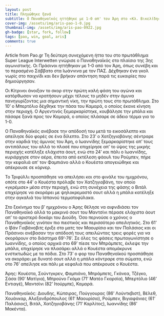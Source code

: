 ```yaml
---
layout: post
title: Πληγώθηκε ξανά
subtitle: Ο Παναθηναϊκός ηττήθηκε με 1-0 απ' τον Άρη στο «Κλ. Βικελίδης»
cover-img: /assets/img/aris-pao-1-0.jpg
thumbnail-img: /assets/img/aris-pao-0922.jpg
gh-badge: [star, fork, follow]
tags: [pao, win, goal, aris]
comments: true
---
```

Article from Pao.gr 
Τη δεύτερη συνεχόμενη ήττα του στο πρωτάθλημα Super League Interwetten γνώρισε ο Παναθηναϊκός στο πλαίσιο της 3ης αγωνιστικής. Οι Πράσινοι ηττήθηκαν με 1-0 από τον Άρη, όπως συνέβη και το περασμένο Σάββατο στα Ιωάννινα με τον ΠΑΣ. Δέχθηκαν ένα γκολ νωρίς στο παιχνίδι και δεν βρήκαν απάντηση παρά τις ευκαιρίες που δημιούργησαν.

Οι Κίτρινοι άνοιξαν το σκορ στην πρώτη καλή φάση του αγώνα και κατόρθωσαν να κρατήσουν μέχρι τέλους το μηδέν στην άμυνα πανηγυρίζοντας μια σημαντική νίκη, την πρώτη τους στο πρωτάθλημα. Στο 10’ ο Μπερτόλιο δέχθηκε την πάσα του Καμαρά, ο οποίος έκανε κίνηση στην περιοχή. Ο Αργεντινός ξεμαρκαρίστηκε, κουβάλησε την μπάλα και πάσαρε ξανά προς τον Καμαρά, ο οποίος πλάσαρε σε άδειο τέρμα για το 1-0.

Ο Παναθηναϊκός ανέβασε την απόδοσή του μετά το εικοσάλεπτο και απείλησε δύο φορές σε ένα δίλεπτο. Στο 23’ ο Χατζηγιοβάνης σέντραρε στην καρδιά της άμυνας του Άρη, ο Ιωαννίδης ξεμαρκαρίστηκε απ’ τους αντιπάλους του αλλά το πλασέ που επιχείρησε απ’ το ύψος της μικρής περιοχής κατέληξε ελάχιστα άουτ, ενώ στο 24’ και πάλι ο Ιωαννίδης, κυριάρχησε στον αέρα, έπειτα από εκτέλεση φάουλ του Ρούμπεν, πήρε την κεφαλιά απ’ τον Φαμπιάνο αλλά ο Κουέστα απογειώθηκε και απέκρουσε σε κόρνερ.

Το Τριφύλλι προσπάθησε να απειλήσει και στο φινάλε του ημιχρόνου, οπότε στο 44’ ο Κουέστα πρόλαβε τον Χατζηγιοβάνη, τον οποίο «γκρέμισε» μέσα στην περιοχή, ενώ στη συνέχεια της φάσης ο Βιτάλ επιχείρησε να σκοράρει με ψηλοκρεμαστό σουτ αλλά η μπάλα κατέληξε στην αγκαλιά του Ισπανού τερματοφύλακα.

Στο ξεκίνημα του β’ ημιχρόνου ο Άρης θέλησε να αιφνιδιάσει τον Παναθηναϊκό αλλά το μακρινό σουτ του Μαντσίνι πέρασε ελάχιστα άουτ απ’ το αριστερό δοκάρι του Διούδη. Όσο περνούσε ο χρόνος ο Παναθηναϊκός γινόταν πιο πιεστικός και περισσότερο απειλητικός. Στο 61’ ο Ιβάν Γιοβάνοβιτς έριξε στο ματς τον Μαουρίσιο και τον Παλάσιος και οι Πράσινοι ανέβασαν την απόδοσή τους απειλώντας τρεις φορές για να σκοράρουν στο διάστημα 69’-76’. Σε όλες τις φάσεις πρωταγωνίστησε ο Ιωαννίδης, ο οποίος αρχικά στο 69’ πίεσε τον Μπράμπετς, έκλεψε την μπάλα, επιχείρησε να πλασάρει αλλά ο Κουέστα απομάκρυνε ενστικτωδώς με τα πόδια. Στο 73’ ο φορ του Παναθηναϊκού προσπάθησε να σκοράρει με δυνατό σουτ αλλά η μπάλα κόντραρε στα σώματα, ενώ στο 76’ απείλησε και πάλι με κεφαλιά που απέκρουσε ο Κουέστα.

Άρης: Κουέστα, Σούντγκρεν, Φαμπιάνο, Μπράμπετς, Γκάνεα, Τζέγκο, Σάσα (90’ Ματίγια), Μπρούνο Γκάμα (71’ Ματέο Γκαρσία), Μπερτόλιο (46’ Εντιαγέ), Μαντσίνι (82’ Ιτούρμπε), Καμαρά.

Παναθηναϊκός: Διουδης, Κώτσιρας, Πούγγουρας (86’ Λούντκβιστ), Βέλεθ, Χουάνκαρ, Αλεξανδρόπουλος (61’ Μαουρίσιο), Ρούμπεν, Βιγιαφάνιες (61’ Παλάσιος), Βιτάλ, Χατζηγιοβάνης (71’ Καρλίτος), Ιωαννίδης (86’ Μακέντα).
